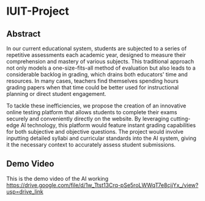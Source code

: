 # IUIT-Project
## Abstract
In our current educational system, students are subjected to a series of repetitive 
assessments each academic year, designed to measure their comprehension and 
mastery of various subjects. This traditional approach not only models a 
one-size-fits-all method of evaluation but also leads to a considerable backlog in 
grading, which drains both educators' time and resources. In many cases, 
teachers find themselves spending hours grading papers when that time could be 
better used for instructional planning or direct student engagement. 

To tackle these inefficiencies, we propose the creation of an innovative online 
testing platform that allows students to complete their exams securely and 
conveniently directly on the website. By leveraging cutting-edge AI technology, 
this platform would feature instant grading capabilities for both subjective and 
objective questions. The project would involve inputting detailed syllabi and 
curricular standards into the AI system, giving it the necessary context to 
accurately assess student submissions. 

## Demo Video
This is the demo video of the AI working
https://drive.google.com/file/d/1w_Ttst13Crq-pSe5roLWWqT7e8cjjYx_/view?usp=drive_link
